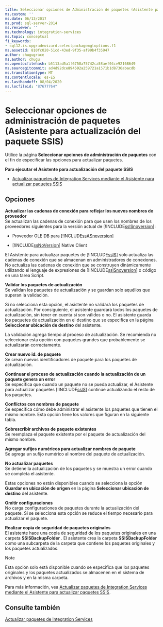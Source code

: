 ```yaml
---
title: Seleccionar opciones de Administración de paquetes (Asistente para actualización del paquete SSIS) | Microsoft Docs
ms.custom: ''
ms.date: 06/13/2017
ms.prod: sql-server-2014
ms.reviewer: ''
ms.technology: integration-services
ms.topic: conceptual
f1_keywords:
- sql12.is.upgradewizard.selectpackagemgtoptions.f1
ms.assetid: 810fc020-51cd-43ed-9f35-af99b4f35947
author: chugugrace
ms.author: chugu
ms.openlocfilehash: b5113ad5a1f6758a75742ca58aef04ce92168649
ms.sourcegitcommit: ad4d92dce894592a259721a1571b1d8736abacdb
ms.translationtype: MT
ms.contentlocale: es-ES
ms.lasthandoff: 08/04/2020
ms.locfileid: "87677764"
---
```

# <a name="select-package-management-options-ssis-package-upgrade-wizard"></a>Seleccionar opciones de administración de paquetes (Asistente para actualización del paquete SSIS)
  Utilice la página **Seleccionar opciones de administración de paquetes** con el fin de especificar las opciones para actualizar paquetes.  
  
 **Para ejecutar el Asistente para actualización del paquete SSIS**  
  
-   [Actualizar paquetes de Integration Services mediante el Asistente para actualizar paquetes SSIS](install-windows/upgrade-integration-services-packages-using-the-ssis-package-upgrade-wizard.md)  
  
## <a name="options"></a>Opciones  
 **Actualizar las cadenas de conexión para reflejar los nuevos nombres de proveedor**  
 Se actualizan las cadenas de conexión para que usen los nombres de los proveedores siguientes para la versión actual de [!INCLUDE[ssISnoversion](../includes/ssisnoversion-md.md)]:  
  
-   Proveedor OLE DB para [!INCLUDE[ssASnoversion](../includes/ssasnoversion-md.md)]  
  
-   [!INCLUDE[ssNoVersion](../includes/ssnoversion-md.md)] Native Client  
  
 El Asistente para actualizar paquetes de [!INCLUDE[ssIS](../includes/ssis-md.md)] solo actualiza las cadenas de conexión que se almacenan en administradores de conexiones. No actualiza las cadenas de conexión que se construyen dinámicamente utilizando el lenguaje de expresiones de [!INCLUDE[ssISnoversion](../includes/ssisnoversion-md.md)] o código en una tarea Script.  
  
 **Validar los paquetes de actualización**  
 Se validan los paquetes de actualización y se guardan solo aquéllos que superan la validación.  
  
 Si no selecciona esta opción, el asistente no validará los paquetes de actualización. Por consiguiente, el asistente guardará todos los paquetes de actualización, sin tener en cuenta si son válidos o no. El asistente guarda los paquetes de actualización en el destino que se especifica en la página **Seleccionar ubicación de destino** del asistente.  
  
 La validación agrega tiempo al proceso de actualización. Se recomienda no seleccionar esta opción con paquetes grandes que probablemente se actualizarán correctamente.  
  
 **Crear nuevo id. de paquete**  
 Se crean nuevos identificadores de paquete para los paquetes de actualización.  
  
 **Continuar el proceso de actualización cuando la actualización de un paquete genera un error**  
 Se especifica que cuando un paquete no se pueda actualizar, el Asistente para actualizar paquetes [!INCLUDE[ssIS](../includes/ssis-md.md)] continúe actualizando el resto de los paquetes.  
  
 **Conflictos con nombres de paquete**  
 Se especifica cómo debe administrar el asistente los paquetes que tienen el mismo nombre. Esta opción tiene los valores que figuran en la siguiente tabla.  
  
 **Sobrescribir archivos de paquete existentes**  
 Se reemplaza el paquete existente por el paquete de actualización del mismo nombre.  
  
 **Agregar sufijos numéricos para actualizar nombres de paquete**  
 Se agrega un sufijo numérico al nombre del paquete de actualización.  
  
 **No actualizar paquetes**  
 Se detiene la actualización de los paquetes y se muestra un error cuando se completa el asistente.  
  
 Estas opciones no están disponibles cuando se selecciona la opción **Guardar en ubicación de origen** en la página **Seleccionar ubicación de destino** del asistente.  
  
 **Omitir configuraciones**  
 No carga configuraciones de paquetes durante la actualización del paquete. Si se selecciona esta opción se reduce el tiempo necesario para actualizar el paquete.  
  
 **Realizar copia de seguridad de paquetes originales**  
 El asistente hace una copia de seguridad de los paquetes originales en una carpeta **SSISBackupFolder** . El asistente crea la carpeta **SSISBackupFolder** como una subcarpeta de la carpeta que contiene los paquetes originales y los paquetes actualizados.  
  
> [!NOTE]  
>  Esta opción solo está disponible cuando se especifica que los paquetes originales y los paquetes actualizados se almacenen en el sistema de archivos y en la misma carpeta.  
  
 Para más información, vea [Actualizar paquetes de Integration Services mediante el Asistente para actualizar paquetes SSIS](install-windows/upgrade-integration-services-packages-using-the-ssis-package-upgrade-wizard.md).  
  
## <a name="see-also"></a>Consulte también  
 [Actualizar paquetes de Integration Services](install-windows/upgrade-integration-services-packages.md)  
  
  
